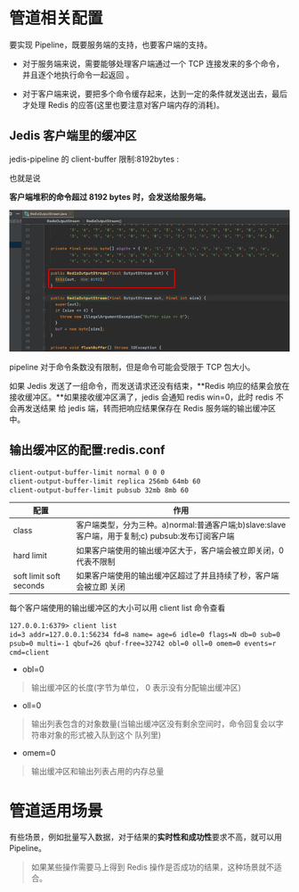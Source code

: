# 管道相关配置

要实现 Pipeline，既要服务端的支持，也要客户端的支持。

- 对于服务端来说，需要能够处理客户端通过一个 TCP 连接发来的多个命令，并且逐个地执行命令一起返回 。

- 对于客户端来说，要把多个命令缓存起来，达到一定的条件就发送出去，最后才处理 Redis 的应答(这里也要注意对客户端内存的消耗)。

## Jedis 客户端里的缓冲区

jedis-pipeline 的 client-buffer 限制:8192bytes :

也就是说

**客户端堆积的命令超过 8192 bytes 时，会发送给服务端。**

![image-20200810091501141](../../../assets/image-20200810091501141.png)

pipeline 对于命令条数没有限制，但是命令可能会受限于 TCP 包大小。

如果 Jedis 发送了一组命令，而发送请求还没有结束，**Redis 响应的结果会放在接收缓冲区。**如果接收缓冲区满了，jedis 会通知 redis win=0，此时 redis 不会再发送结果 给 jedis 端，转而把响应结果保存在 Redis 服务端的输出缓冲区中。

## 输出缓冲区的配置:redis.conf

```
client-output-buffer-limit normal 0 0 0 
client-output-buffer-limit replica 256mb 64mb 60 
client-output-buffer-limit pubsub 32mb 8mb 60
```

| 配置                    | 作用                                                         |
| ----------------------- | ------------------------------------------------------------ |
| class                   | 客户端类型，分为三种。a)normal:普通客户端;b)slave:slave 客户端，用于复制;c) pubsub:发布订阅客户端 |
| hard limit              | 如果客户端使用的输出缓冲区大于<hard limit>，客户端会被立即关闭，0 代表不限制 |
| soft limit soft seconds | 如果客户端使用的输出缓冲区超过了<soft limit>并且持续了<soft limit>秒，客户端会被立即 关闭 |

每个客户端使用的输出缓冲区的大小可以用 client list 命令查看

```
127.0.0.1:6379> client list
id=3 addr=127.0.0.1:56234 fd=8 name= age=6 idle=0 flags=N db=0 sub=0 psub=0 multi=-1 qbuf=26 qbuf-free=32742 obl=0 oll=0 omem=0 events=r cmd=client
```

- obl=0

> 输出缓冲区的长度(字节为单位， 0 表示没有分配输出缓冲区)

- oll=0

> 输出列表包含的对象数量(当输出缓冲区没有剩余空间时，命令回复会以字符串对象的形式被入队到这个
> 队列里)

- omem=0

>  输出缓冲区和输出列表占用的内存总量

# 管道适用场景

有些场景，例如批量写入数据，对于结果的**实时性和成功性**要求不高，就可以用Pipeline。

> 如果某些操作需要马上得到 Redis 操作是否成功的结果，这种场景就不适合。

